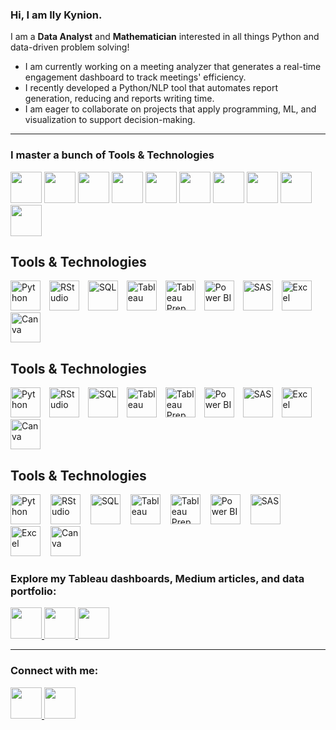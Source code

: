 ### Hi, I am Ily Kynion.  

I am a <b>Data Analyst</b> and <b>Mathematician</b> interested in all things Python and data-driven problem solving!</span>

- I am currently working on a meeting analyzer that generates a real-time engagement dashboard to track meetings' efficiency.
- I recently developed a Python/NLP tool that automates report generation, reducing and reports writing time.
- I am eager to collaborate on projects that apply programming, ML, and visualization to support decision-making.  

---

### I master a bunch of Tools & Technologies  

<p>
  <img src="https://cdn.jsdelivr.net/gh/devicons/devicon/icons/python/python-original.svg" width="50" height="50"/>
  <img src="https://cdn.jsdelivr.net/gh/devicons/devicon/icons/r/r-original.svg" width="50" height="50"/>
  <img src="https://cdn.jsdelivr.net/gh/devicons/devicon/icons/jupyter/jupyter-original.svg" width="50" height="50"/>
  <img src="https://cdn.jsdelivr.net/gh/devicons/devicon/icons/sqlite/sqlite-original.svg" width="50" height="50"/>
  <img src="https://cdn.jsdelivr.net/gh/devicons/devicon/icons/mysql/mysql-original.svg" width="50" height="50"/>
  <img src="https://cdn.jsdelivr.net/gh/devicons/devicon/icons/tableau/tableau-original.svg" width="50" height="50"/>
  <img src="https://cdn.jsdelivr.net/gh/devicons/devicon/icons/pandas/pandas-original.svg" width="50" height="50"/>
  <img src="https://cdn.jsdelivr.net/gh/devicons/devicon/icons/numpy/numpy-original.svg" width="50" height="50"/>
  <img src="https://cdn.jsdelivr.net/gh/devicons/devicon/icons/powerbi/powerbi-original.svg" width="50" height="50"/>
  <img src="https://cdn.jsdelivr.net/gh/devicons/devicon/icons/git/git-original.svg" width="50" height="50"/>
</p>

## Tools & Technologies

<p>
  <!-- Programming -->
  <img src="https://cdn.simpleicons.org/python" width="48" height="48" title="Python" alt="Python" aria-label="Python" style="margin-right:10px;" />
  <img src="https://cdn.simpleicons.org/rstudio" width="48" height="48" title="RStudio" alt="RStudio" aria-label="RStudio" style="margin-right:10px;" />

  <!-- SQL (generic) -->
  <img src="https://cdn.jsdelivr.net/gh/devicons/devicon/icons/mysql/mysql-original.svg" width="48" height="48" title="SQL" alt="SQL" aria-label="SQL" style="margin-right:10px;" />

  <!-- BI / Visualization -->
  <img src="https://cdn.simpleicons.org/tableau" width="48" height="48" title="Tableau" alt="Tableau" aria-label="Tableau" style="margin-right:10px;" />
  <!-- Tableau Prep doesn't have a separate official icon; use Tableau logo and make it clear on hover -->
  <img src="https://cdn.simpleicons.org/tableau" width="48" height="48" title="Tableau Prep" alt="Tableau Prep" aria-label="Tableau Prep" style="margin-right:10px;" />
  <img src="https://cdn.simpleicons.org/powerbi" width="48" height="48" title="Power BI" alt="Power BI" aria-label="Power BI" style="margin-right:10px;" />

  <!-- Analytics / Stats -->
  <img src="https://cdn.simpleicons.org/sas" width="48" height="48" title="SAS" alt="SAS" aria-label="SAS" style="margin-right:10px;" />

  <!-- Productivity -->
  <img src="https://cdn.simpleicons.org/microsoftexcel" width="48" height="48" title="Excel" alt="Excel" aria-label="Excel" style="margin-right:10px;" />
  <!-- If you meant CANVA (design), keep the next icon; if you meant Canvas LMS, replace with its logo URL -->
  <img src="https://cdn.simpleicons.org/canva" width="48" height="48" title="Canva" alt="Canva" aria-label="Canva" style="margin-right:10px;" />
</p>

## Tools & Technologies

<p>
  <!-- Programming -->
  <img src="https://cdn.jsdelivr.net/gh/devicons/devicon/icons/python/python-original.svg" width="48" height="48" title="Python" alt="Python" style="margin-right:10px;" />
  <img src="https://cdn.jsdelivr.net/gh/devicons/devicon/icons/rstudio/rstudio-original.svg" width="48" height="48" title="RStudio" alt="RStudio" style="margin-right:10px;" />

  <!-- SQL (use MySQL icon as generic SQL; swap to Postgres if you prefer) -->
  <img src="https://cdn.jsdelivr.net/gh/devicons/devicon/icons/mysql/mysql-original.svg" width="48" height="48" title="SQL" alt="SQL" style="margin-right:10px;" />

  <!-- BI / Visualization -->
  <img src="https://cdn.jsdelivr.net/gh/devicons/devicon/icons/tableau/tableau-original.svg" width="48" height="48" title="Tableau" alt="Tableau" style="margin-right:10px;" />
  <!-- Tableau Prep has no separate official icon; reuse Tableau with a clear tooltip -->
  <img src="https://cdn.jsdelivr.net/gh/devicons/devicon/icons/tableau/tableau-original.svg" width="48" height="48" title="Tableau Prep" alt="Tableau Prep" style="margin-right:10px;" />
  <img src="https://cdn.simpleicons.org/powerbi" width="48" height="48" title="Power BI" alt="Power BI" style="margin-right:10px;" />

  <!-- Analytics / Stats -->
  <img src="https://cdn.simpleicons.org/sas" width="48" height="48" title="SAS" alt="SAS" style="margin-right:10px;" />

  <!-- Productivity / Other -->
  <img src="https://cdn.simpleicons.org/microsoftexcel" width="48" height="48" title="Excel" alt="Excel" style="margin-right:10px;" />
  <img src="https://cdn.simpleicons.org/canva" width="48" height="48" title="Canva" alt="Canva" style="margin-right:10px;" />
</p>


## Tools & Technologies

<p>
  <!-- Programming -->
  <img src="https://cdn.simpleicons.org/python/3776AB"          width="48" height="48" title="Python"        alt="Python"        style="margin-right:12px;" />
  <img src="https://cdn.simpleicons.org/rstudio/75AADB"         width="48" height="48" title="RStudio"       alt="RStudio"       style="margin-right:12px;" />

  <!-- SQL (use Postgres as the SQL badge; change to MySQL if you prefer) -->
  <img src="https://cdn.simpleicons.org/postgresql/4169E1"      width="48" height="48" title="SQL"           alt="SQL"           style="margin-right:12px;" />

  <!-- BI / Visualization -->
  <img src="https://cdn.simpleicons.org/tableau/E97627"         width="48" height="48" title="Tableau"       alt="Tableau"       style="margin-right:12px;" />
  <!-- Tableau Prep has no distinct icon; reuse Tableau with clear tooltip -->
  <img src="https://cdn.simpleicons.org/tableau/00527A"         width="48" height="48" title="Tableau Prep"  alt="Tableau Prep"  style="margin-right:12px;" />
  <img src="https://cdn.simpleicons.org/powerbi/F2C811"         width="48" height="48" title="Power BI"      alt="Power BI"      style="margin-right:12px;" />

  <!-- Analytics / Stats -->
  <img src="https://cdn.simpleicons.org/sas/2E59A8"             width="48" height="48" title="SAS"           alt="SAS"           style="margin-right:12px;" />

  <!-- Productivity / Other -->
  <img src="https://cdn.simpleicons.org/microsoftexcel/217346"  width="48" height="48" title="Excel"         alt="Excel"         style="margin-right:12px;" />
  <img src="https://cdn.simpleicons.org/canva/00C4CC"           width="48" height="48" title="Canva"         alt="Canva"         style="margin-right:12px;" />
</p>


### Explore my Tableau dashboards, Medium articles, and data portfolio: 

<a href="https://your-portfolio-link.com">
  <img src="https://cdn.jsdelivr.net/gh/devicons/devicon/icons/html5/html5-original.svg" width="50" height="50"/>
</a>
<a href="https://public.tableau.com/app/profile/ily.kynion.coulibaly/vizzes">
  <img src="https://cdn.worldvectorlogo.com/logos/tableau-software.svg" width="50" height="50"/>
</a>
<a href="https://medium.com/@k.ilycoulibaly">
  <img src="https://upload.wikimedia.org/wikipedia/commons/e/ec/Medium_logo_Monogram.svg" width="50" height="50"/>
</a>

---

### Connect with me: 

<a href="https://www.linkedin.com/in/ily-kynion-coulibaly-05602a189/">
  <img src="https://cdn.jsdelivr.net/gh/devicons/devicon/icons/linkedin/linkedin-original.svg" width="50" height="50"/>
</a>
<a href="mailto:icoulibaly1@babson.edu">
    <img src="https://img.icons8.com/color/48/microsoft-outlook-2019.png" width="50" height="50"/>
  </a>

</p>


